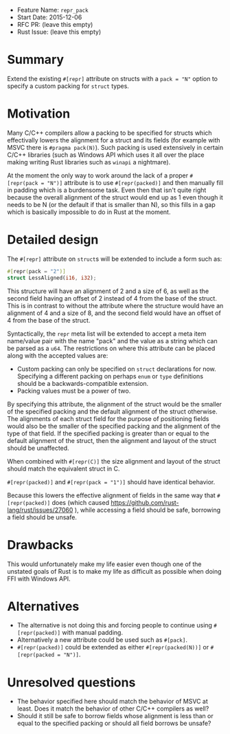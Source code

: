- Feature Name: `repr_pack`
- Start Date: 2015-12-06
- RFC PR: (leave this empty)
- Rust Issue: (leave this empty)

# Summary
[summary]: #summary

Extend the existing `#[repr]` attribute on structs with a `pack = "N"` option to
specify a custom packing for `struct` types.

# Motivation
[motivation]: #motivation

Many C/C++ compilers allow a packing to be specified for structs which
effectivally lowers the alignment for a struct and its fields (for example with
MSVC there is `#pragma pack(N)`). Such packing is used extensively in certain
C/C++ libraries (such as Windows API which uses it all over the place making
writing Rust libraries such as `winapi` a nightmare).

At the moment the only way to work around the lack of a proper
`#[repr(pack = "N")]` attribute is to use `#[repr(packed)]` and then manually
fill in padding which is a burdensome task. Even then that isn't quite right
because the overall alignment of the struct would end up as 1 even though it
needs to be N (or the default if that is smaller than N), so this fills in a gap
which is basically impossible to do in Rust at the moment.

# Detailed design
[design]: #detailed-design

The `#[repr]` attribute on `struct`s will be extended to include a form such as:

```rust
#[repr(pack = "2")]
struct LessAligned(i16, i32);
```

This structure will have an alignment of 2 and a size of 6, as well as the
second field having an offset of 2 instead of 4 from the base of the struct.
This is in contrast to without the attribute where the structure would have an
alignment of 4 and a size of 8, and the second field would have an offset of 4
from the base of the struct.

Syntactically, the `repr` meta list will be extended to accept a meta item
name/value pair with the name "pack" and the value as a string which can be
parsed as a `u64`. The restrictions on where this attribute can be placed along
with the accepted values are:

* Custom packing can only be specified on `struct` declarations for now.
  Specifying a different packing on perhaps `enum` or `type` definitions should
  be a backwards-compatible extension.
* Packing values must be a power of two.

By specifying this attribute, the alignment of the struct would be the smaller
of the specified packing and the default alignment of the struct otherwise. The
alignments of each struct field for the purpose of positioning fields would also
be the smaller of the specified packing and the alignment of the type of that
field. If the specified packing is greater than or equal to the default
alignment of the struct, then the alignment and layout of the struct should be
unaffected.

When combined with `#[repr(C)]` the size alignment and layout of the struct
should match the equivalent struct in C.

`#[repr(packed)]` and `#[repr(pack = "1")]` should have identical behavior.

Because this lowers the effective alignment of fields in the same way that
`#[repr(packed)]` does (which caused https://github.com/rust-lang/rust/issues/27060 ),
while accessing a field should be safe, borrowing a field should be unsafe.

# Drawbacks
[drawbacks]: #drawbacks

This would unfortunately make my life easier even though one of the unstated
goals of Rust is to make my life as difficult as possible when doing FFI with
Windows API.

# Alternatives
[alternatives]: #alternatives

* The alternative is not doing this and forcing people to continue using
  `#[repr(packed)]` with manual padding.
* Alternatively a new attribute could be used such as `#[pack]`.
* `#[repr(packed)]` could be extended as either `#[repr(packed(N))]` or
  `#[repr(packed = "N")]`.

# Unresolved questions
[unresolved]: #unresolved-questions

* The behavior specified here should match the behavior of MSVC at least. Does
  it match the behavior of other C/C++ compilers as well?
* Should it still be safe to borrow fields whose alignment is less than or equal
  to the specified packing or should all field borrows be unsafe?
